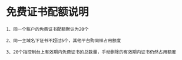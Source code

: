 # 免费证书配额说明

    1、同一个账户的免费证书配额默认为20个
    
    2、同一主域名下证书不超过5个，其他平台购同样占用额度
    
    3、20个指控制台上有效期内免费证书的总数量，手动删除的有效期内证书仍然占用额度
